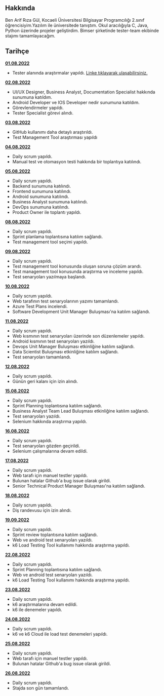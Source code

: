 ## Hakkında

Ben Arif Rıza Gül, Kocaeli Üniversitesi Bilgisayar Programcılığı 2.sınıf öğrencisiyim.Yazılım ile üniversitede tanıştım. Okul 
aracılığıyla C, Java, Python üzerinde projeler geliştirdim. Bimser şirketinde tester-team ekibinde stajımı tamamlayacağım.

## Tarihçe

[**01.08.2022**](https://github.com/bimser-intern/docs/issues/508)
- Tester alanında araştırmalar yapıldı. [Linke tıklayarak ulaşabilirsiniz.](https://miktadozturk.medium.com/yaz%C4%B1l%C4%B1m-test-m%C3%BChendisli%C4%9Fi-ve-yaz%C4%B1l%C4%B1m-testine-genel-bak%C4%B1%C5%9F-40585be2fc58)

[**02.08.2022**](https://github.com/bimser-intern/docs/issues/508)

 - UI/UX Designer, Business Analyst, Documentation Specialist hakkında sunumuna katıldım.
 - Android Developer ve IOS Developer nedir sunumuna katıldım.
 - Görevlendirmeler yapıldı.
 - Tester Specialist görevi alındı.

[**03.08.2022**](https://github.com/bimser-intern/docs/issues/508)
 - GitHub kullanımı daha detaylı araştırıldı.
 - Test Management Tool araştırması yapıldı

[**04.08.2022**](https://github.com/bimser-intern/docs/issues/508)
 - Daily scrum yapıldı.
 - Manual test ve otomasyon testi hakkında bir toplantıya katılındı.

[**05.08.2022**](https://github.com/bimser-intern/docs/issues/508)
 - Daily scrum yapıldı.  
 - Backend sunumuna katılındı.
 - Frontend sunumuna katılındı.
 - Android sunumuna katılındı.
 - Business Analyst sunumuna katılındı.
 - DevOps sunumuna katılındı. 
 - Product Owner ile toplantı yapıldı.

[**08.08.2022**](https://github.com/bimser-intern/docs/issues/508)
 - Daily scrum yapıldı.
 - Sprint planlama toplantısına katılım sağlandı.
 - Test management tool seçimi yapıldı.

[**09.08.2022**](https://github.com/bimser-intern/docs/issues/508)
 - Daily scrum yapıldı.
 - Test management tool konusunda oluşan soruna çözüm arandı. 
 - Test management tool konusunda araştırma ve inceleme yapıldı.
 - Test senaryoları yazılmaya başlandı. 

[**10.08.2022**](https://github.com/bimser-intern/docs/issues/508)
 - Daily scrum yapıldı.
 - Web tarafının test senaryolarının yazımı tamamlandı.
 - Azure Test Plans incelendi.
 - Software Development Unit Manager Buluşması'na katılım sağlandı.

[**11.08.2022**](https://github.com/bimser-intern/docs/issues/508)
 - Daily scrum yapıldı.
 - Web kısmının test senaryoları üzerinde son düzenlemeler yapıldı.
 - Android kısmının test senaryoları yazıldı. 
 - Devops Unit Manager Buluşması etkinliğine katılım sağlandı.
 - Data Scientist Buluşması etkinliğine katılım sağlandı.
 - Test senaryoları tamamlandı.

[**12.08.2022**](https://github.com/bimser-intern/docs/issues/508)
 - Daily scrum yapıldı.
 - Günün geri kalanı için izin alındı.
 
[**15.08.2022**](https://github.com/bimser-intern/docs/issues/508)
 - Daily scrum yapıldı.
 - Sprint Planning toplantısına katılım sağlandı.
 - Business Analyst Team Lead Buluşması etkinliğine katılım sağlandı.
 - Test senaryoları yazıldı.
 - Selenium hakkında araştırma yapıldı.

[**16.08.2022**](https://github.com/bimser-intern/docs/issues/508)
 - Daily scrum yapıldı.
 - Test senaryoları gözden geçirildi.
 - Selenium çalışmalarına devam edildi.

[**17.08.2022**](https://github.com/bimser-intern/docs/issues/508)
 - Daily scrum yapıldı.
 - Web tarafı için manuel testler yapıldı.
 - Bulunan hatalar Github'a bug issue olarak girildi.
 - Senior Technical Product Manager Buluşması'na katılım sağlandı.

[**18.08.2022**](https://github.com/bimser-intern/docs/issues/508)

 - Daily scrum yapıldı.
 - Diş randevusu için izin alındı. 

[**19.09.2022**](https://github.com/bimser-intern/docs/issues/508)
 - Daily scrum yapıldı.
 - Sprint review toplantısına katılım sağlandı.
 - Web ve android test senaryoları yazıldı.
 - k6 Load Testing Tool kullanımı hakkında araştırma yapıldı.

[**22.08.2022**](https://github.com/bimser-intern/docs/issues/508)
 - Daily scrum yapıldı.
 - Sprint Planning toplantısına katılım sağlandı.
 - Web ve android test senaryoları yazıldı.
 - k6 Load Testing Tool kullanımı hakkında araştırma yapıldı.

[**23.08.2022**](https://github.com/bimser-intern/docs/issues/508)
 - Daily scrum yapıldı.
 - k6 araştırmalarına devam edildi.
 - k6 ile denemeler yapıldı.

[**24.08.2022**](https://github.com/bimser-intern/docs/issues/508)
 - Daily scrum yapıldı.
 - k6 ve k6 Cloud ile load test denemeleri yapıldı.

[**25.08.2022**](https://github.com/bimser-intern/docs/issues/508)
 - Daily scrum yapıldı.
 - Web tarafı için manuel testler yapıldı.
 - Bulunan hatalar Github'a bug issue olarak girildi.

[**26.08.2022**](https://github.com/bimser-intern/docs/issues/508)
 - Daily scrum yapıldı.
 - Stajda son gün tamamlandı.

